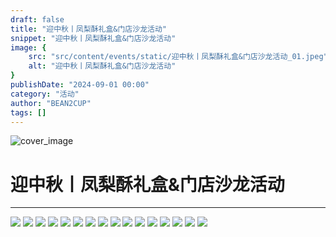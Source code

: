 ```yaml
---
draft: false
title: "迎中秋丨凤梨酥礼盒&门店沙龙活动"
snippet: "迎中秋丨凤梨酥礼盒&门店沙龙活动"
image: {
    src: "src/content/events/static/迎中秋丨凤梨酥礼盒&门店沙龙活动_01.jpeg",
    alt: "迎中秋丨凤梨酥礼盒&门店沙龙活动"
}
publishDate: "2024-09-01 00:00"
category: "活动"
author: "BEAN2CUP"
tags: []
---
```


![cover_image](./static/迎中秋丨凤梨酥礼盒&门店沙龙活动_01.jpeg)

#  迎中秋丨凤梨酥礼盒&门店沙龙活动



__ _ _ _ _

![](./static/迎中秋丨凤梨酥礼盒&门店沙龙活动_02.jpeg)
![](./static/迎中秋丨凤梨酥礼盒&门店沙龙活动_03.jpeg)
![](./static/迎中秋丨凤梨酥礼盒&门店沙龙活动_04.jpeg)
![](./static/迎中秋丨凤梨酥礼盒&门店沙龙活动_05.jpeg)
![](./static/迎中秋丨凤梨酥礼盒&门店沙龙活动_06.jpeg)
![](./static/迎中秋丨凤梨酥礼盒&门店沙龙活动_07.jpeg)
![](./static/迎中秋丨凤梨酥礼盒&门店沙龙活动_08.jpeg)
![](./static/迎中秋丨凤梨酥礼盒&门店沙龙活动_09.jpeg)
![](./static/迎中秋丨凤梨酥礼盒&门店沙龙活动_10.jpeg)
![](./static/迎中秋丨凤梨酥礼盒&门店沙龙活动_11.jpeg)
![](./static/迎中秋丨凤梨酥礼盒&门店沙龙活动_12.jpeg)
![](./static/迎中秋丨凤梨酥礼盒&门店沙龙活动_13.jpeg)
![](./static/迎中秋丨凤梨酥礼盒&门店沙龙活动_14.jpeg)
![](./static/迎中秋丨凤梨酥礼盒&门店沙龙活动_15.jpeg)
![](./static/迎中秋丨凤梨酥礼盒&门店沙龙活动_16.jpeg)
![](./static/迎中秋丨凤梨酥礼盒&门店沙龙活动_17.jpeg)

